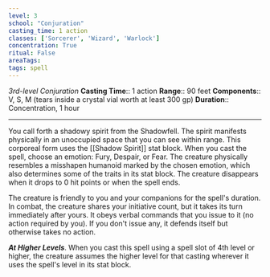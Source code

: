 ```yaml
---
level: 3
school: "Conjuration"
casting_time: 1 action
classes: ['Sorcerer', 'Wizard', 'Warlock']
concentration: True
ritual: False
areaTags: 
tags: spell
---
```


_3rd-level Conjuration_
**Casting Time**:: 1 action
**Range**:: 90 feet
**Components**:: V, S, M (tears inside a crystal vial worth at least 300 gp)
**Duration**:: Concentration, 1 hour

---

You call forth a shadowy spirit from the Shadowfell. The spirit manifests physically in an unoccupied space that you can see within range. This corporeal form uses the [[Shadow Spirit]] stat block. When you cast the spell, choose an emotion: Fury, Despair, or Fear. The creature physically resembles a misshapen humanoid marked by the chosen emotion, which also determines some of the traits in its stat block. The creature disappears when it drops to 0 hit points or when the spell ends.

The creature is friendly to you and your companions for the spell's duration. In combat, the creature shares your initiative count, but it takes its turn immediately after yours. It obeys verbal commands that you issue to it (no action required by you). If you don't issue any, it defends itself but otherwise takes no action.


**_At Higher Levels_**. When you cast this spell using a spell slot of 4th level or higher, the creature assumes the higher level for that casting wherever it uses the spell's level in its stat block.


